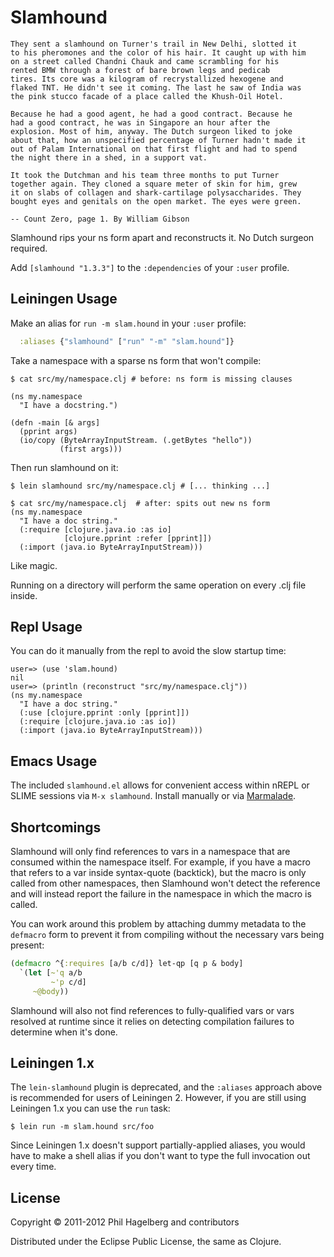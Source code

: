 # Slamhound

    They sent a slamhound on Turner's trail in New Delhi, slotted it
    to his pheromones and the color of his hair. It caught up with him
    on a street called Chandni Chauk and came scrambling for his
    rented BMW through a forest of bare brown legs and pedicab
    tires. Its core was a kilogram of recrystallized hexogene and
    flaked TNT. He didn't see it coming. The last he saw of India was
    the pink stucco facade of a place called the Khush-Oil Hotel.

    Because he had a good agent, he had a good contract. Because he
    had a good contract, he was in Singapore an hour after the
    explosion. Most of him, anyway. The Dutch surgeon liked to joke
    about that, how an unspecified percentage of Turner hadn't made it
    out of Palam International on that first flight and had to spend
    the night there in a shed, in a support vat.

    It took the Dutchman and his team three months to put Turner
    together again. They cloned a square meter of skin for him, grew
    it on slabs of collagen and shark-cartilage polysaccharides. They
    bought eyes and genitals on the open market. The eyes were green.

    -- Count Zero, page 1. By William Gibson

Slamhound rips your ns form apart and reconstructs it. No Dutch
surgeon required.

Add `[slamhound "1.3.3"]` to the `:dependencies` of your `:user` profile.

## Leiningen Usage

Make an alias for `run -m slam.hound` in your `:user` profile:

```clj
  :aliases {"slamhound" ["run" "-m" "slam.hound"]}
```

Take a namespace with a sparse ns form that won't compile:

    $ cat src/my/namespace.clj # before: ns form is missing clauses

    (ns my.namespace
      "I have a docstring.")

    (defn -main [& args]
      (pprint args)
      (io/copy (ByteArrayInputStream. (.getBytes "hello"))
               (first args))) 

Then run slamhound on it:

    $ lein slamhound src/my/namespace.clj # [... thinking ...]

    $ cat src/my/namespace.clj  # after: spits out new ns form
    (ns my.namespace
      "I have a doc string."
      (:require [clojure.java.io :as io]
                [clojure.pprint :refer [pprint]])
      (:import (java.io ByteArrayInputStream)))

Like magic.

Running on a directory will perform the same operation on every .clj file inside.

## Repl Usage

You can do it manually from the repl to avoid the slow startup time:

    user=> (use 'slam.hound)
    nil
    user=> (println (reconstruct "src/my/namespace.clj"))
    (ns my.namespace
      "I have a doc string."
      (:use [clojure.pprint :only [pprint]])
      (:require [clojure.java.io :as io])
      (:import (java.io ByteArrayInputStream)))

## Emacs Usage

The included `slamhound.el` allows for convenient access within nREPL
or SLIME sessions via `M-x slamhound`. Install manually or via
[Marmalade](http://marmalade-repo.org).

## Shortcomings

Slamhound will only find references to vars in a namespace that are
consumed within the namespace itself. For example, if you have a macro
that refers to a var inside syntax-quote (backtick), but the macro is
only called from other namespaces, then Slamhound won't detect the
reference and will instead report the failure in the namespace in
which the macro is called.

You can work around this problem by attaching dummy metadata to the
`defmacro` form to prevent it from compiling without the necessary
vars being present:

```clj
(defmacro ^{:requires [a/b c/d]} let-qp [q p & body]
  `(let [~'q a/b
         ~'p c/d]
     ~@body))
```

Slamhound will also not find references to fully-qualified vars or
vars resolved at runtime since it relies on detecting compilation
failures to determine when it's done.

## Leiningen 1.x

The `lein-slamhound` plugin is deprecated, and the `:aliases` approach
above is recommended for users of Leiningen 2. However, if you are
still using Leiningen 1.x you can use the `run` task:

    $ lein run -m slam.hound src/foo

Since Leiningen 1.x doesn't support partially-applied aliases, you
would have to make a shell alias if you don't want to type the full
invocation out every time.

## License

Copyright © 2011-2012 Phil Hagelberg and contributors

Distributed under the Eclipse Public License, the same as Clojure.
